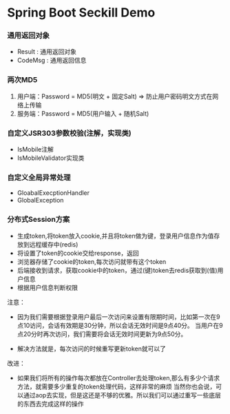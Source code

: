 # Spring Boot Seckill Demo


### 通用返回对象

- Result : 通用返回对象
- CodeMsg : 通用返回信息


### 两次MD5

1. 用户端：Password = MD5(明文 + 固定Salt)   => 防止用户密码明文方式在网络上传输
2. 服务端：Password = MD5(用户输入 + 随机Salt)



### 自定义JSR303参数校验(注解，实现类)

- IsMobile注解
- IsMobileValidator实现类


### 自定义全局异常处理

- GloabalExecptionHandler
- GlobalException

### 分布式Session方案

- 生成token,将token放入cookie,并且将token做为键，登录用户信息作为值存放到远程缓存中(redis)
- 将设置了token的cookie交给response，返回
- 浏览器存储了cookie的token,每次访问就带有这个token
- 后端接收到请求，获取cookie中的token，通过(键)token去redis获取到(值)用户信息
- 根据用户信息判断权限

注意：

- 因为我们需要根据登录用户最后一次访问来设置有限期时间，比如第一次在9点10访问，会话有效期是30分钟，所以会话无效时间是9点40分。
当用户在9点20分时再次访问，我们需要将会话无效时间更新为9点50分。

- 解决方法就是，每次访问的时候重写更新token就可以了


改进：

- 如果我们将所有的操作每次都放在Controller去处理token,那么有多少个请求方法，就需要多少重复的token处理代码，这样非常的麻烦
当然你也会说，可以通过aop去实现，但是这还是不够的优雅。所以我们可以通过重写一些底层的东西去完成这样的操作
